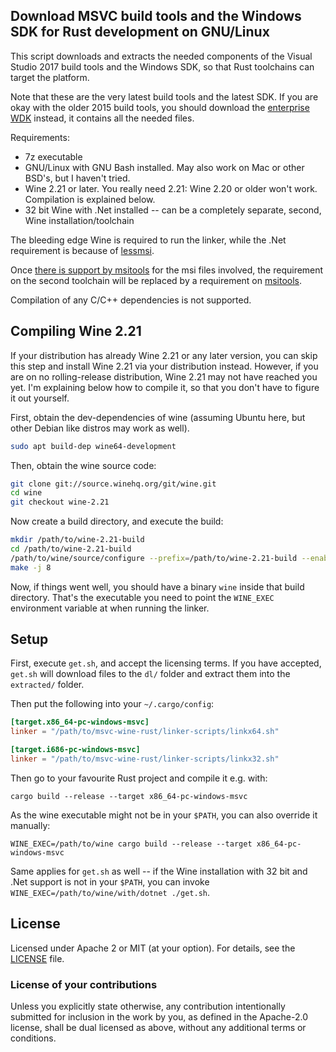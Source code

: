 ## Download MSVC build tools and the Windows SDK for Rust development on GNU/Linux

This script downloads and extracts the needed components of the Visual Studio 2017 build tools and the Windows SDK,
so that Rust toolchains can target the platform.

Note that these are the very latest build tools and the latest SDK. If you are okay with the older 2015 build tools,
you should download the [enterprise WDK](https://developer.microsoft.com/en-us/windows/hardware/license-terms-enterprise-wdk-1703) instead,
it contains all the needed files.

Requirements:

* 7z executable
* GNU/Linux with GNU Bash installed. May also work on Mac or other BSD's, but I haven't tried.
* Wine 2.21 or later. You really need 2.21: Wine 2.20 or older won't work. Compilation is explained below.
* 32 bit Wine with .Net installed -- can be a completely separate, second, Wine installation/toolchain

The bleeding edge Wine is required to run the linker, while the .Net requirement is because of [lessmsi](http://lessmsi.activescott.com/).

Once [there is support by msitools](https://bugzilla.gnome.org/show_bug.cgi?id=789020) for the msi files involved,
the requirement on the second toolchain will be replaced by a requirement on [msitools](https://wiki.gnome.org/msitools).

Compilation of any C/C++ dependencies is not supported.

## Compiling Wine 2.21

If your distribution has already Wine 2.21 or any later version, you can skip this step and install Wine 2.21 via your distribution instead.
However, if you are on no rolling-release distribution, Wine 2.21 may not have reached you yet.
I'm explaining below how to compile it, so that you don't have to figure it out yourself.

First, obtain the dev-dependencies of wine (assuming Ubuntu here, but other Debian like distros may work as well).

```bash
sudo apt build-dep wine64-development
```

Then, obtain the wine source code:

```bash
git clone git://source.winehq.org/git/wine.git
cd wine
git checkout wine-2.21
```

Now create a build directory, and execute the build:

```bash
mkdir /path/to/wine-2.21-build
cd /path/to/wine-2.21-build
/path/to/wine/source/configure --prefix=/path/to/wine-2.21-build --enable-win64
make -j 8
```

Now, if things went well, you should have a binary `wine` inside that build directory. That's the executable you need to point the `WINE_EXEC` environment variable at when running the linker.

## Setup

First, execute `get.sh`, and accept the licensing terms.
If you have accepted, `get.sh` will download files to the `dl/` folder and extract them into the `extracted/` folder.

Then put the following into your `~/.cargo/config`:

```toml
[target.x86_64-pc-windows-msvc]
linker = "/path/to/msvc-wine-rust/linker-scripts/linkx64.sh"

[target.i686-pc-windows-msvc]
linker = "/path/to/msvc-wine-rust/linker-scripts/linkx32.sh"
```

Then go to your favourite Rust project and compile it e.g. with:

```
cargo build --release --target x86_64-pc-windows-msvc
```

As the wine executable might not be in your `$PATH`, you can also override it manually:

```
WINE_EXEC=/path/to/wine cargo build --release --target x86_64-pc-windows-msvc
```

Same applies for `get.sh` as well -- if the Wine installation with 32 bit and .Net support is not in your `$PATH`,
you can invoke `WINE_EXEC=/path/to/wine/with/dotnet ./get.sh`.

## License

Licensed under Apache 2 or MIT (at your option). For details, see the [LICENSE](LICENSE) file.

### License of your contributions

Unless you explicitly state otherwise, any contribution intentionally submitted for
inclusion in the work by you, as defined in the Apache-2.0 license,
shall be dual licensed as above, without any additional terms or conditions.
